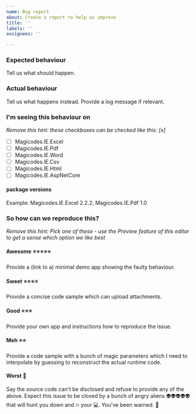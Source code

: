 ```yaml
---
name: Bug report
about: Create a report to help us improve
title: ''
labels: ''
assignees: ''

---
```


### Expected behaviour
Tell us what should happen.

### Actual behaviour
Tell us what happens instead. Provide a log message if relevant.

### I'm seeing this behaviour on
_Remove this hint: these checkboxes can be checked like this: [x]_

- [ ] Magicodes.IE.Excel
- [ ] Magicodes.IE.Pdf
- [ ] Magicodes.IE.Word
- [ ] Magicodes.IE.Csv
- [ ] Magicodes.IE.Html
- [ ] Magicodes.IE.AspNetCore

#### package versions
Example: Magicodes.IE.Excel 2.2.2, Magicodes.IE.Pdf 1.0

### So how can we reproduce this?
_Remove this hint: Pick one of these - use the Preview feature of this editor to get a sense which option we like best_

#### Awesome :star::star::star::star::star:
Provide a (link to a) minimal demo app showing the faulty behaviour.

#### Sweet :star::star::star::star:
Provide a concise code sample which can upload attachments.

#### Good :star::star::star:
Provide your own app and instructions how to reproduce the issue.

#### Meh :star::star:
Provide a code sample with a bunch of magic parameters which I need to interpolate by guessing to reconstruct the actual runtime code.

#### Worst :poop:
Say the source code can't be disclosed and refuse to provide any of the above. Expect this issue to be closed by a bunch of angry aliens :alien::alien::alien::alien::alien: that will hunt you down and :fire: your :computer:. You've been warned. :fire_engine:
